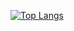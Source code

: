 [![Top Langs](https://github-readme-stats.vercel.app/api/top-langs/?username=gabrielhom&layout=compact&theme=tokyonight)](https://github.com/anuraghazra/github-readme-stats)
